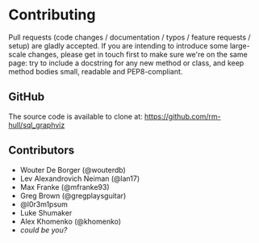# Contributing

Pull requests (code changes / documentation / typos / feature requests / setup)
are gladly accepted. If you are intending to introduce some large-scale
changes, please get in touch first to make sure we're on the same page: try to
include a docstring for any new method or class, and keep method bodies small,
readable and PEP8-compliant.

## GitHub
The source code is available to clone at: https://github.com/rm-hull/sql_graphviz

## Contributors
* Wouter De Borger (@wouterdb)
* Lev Alexandrovich Neiman (@lan17)
* Max Franke (@mfranke93)
* Greg Brown (@gregplaysguitar)
* @l0r3m1psum
* Luke Shumaker
* Alex Khomenko (@khomenko)
* _could be you?_
